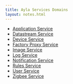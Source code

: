 ```yaml
---
title: Ayla Services Domains
layout: notes.html
---
```


<ul>
<li><a href="/cloud/application-service" target="_blank">Application Service</a></li>
<li><a href="/cloud/datastream-service" target="_blank">Datastream Service</a></li>
<li><a href="/cloud/device-service" target="_blank">Device Service</a></li>
<li><a href="/cloud/factory-proxy-service" target="_blank">Factory Proxy Service</a></li>
<li><a href="/cloud/image-service" target="_blank">Image Service</a></li>
<li><a href="/cloud/log-service" target="_blank">Log Service</a></li>
<li><a href="/cloud/notification-service" target="_blank">Notification Service</a></li>
<li><a href="/cloud/rules-service" target="_blank">Rules Service</a></li>
<li><a href="/cloud/user-service" target="_blank">User Service</a></li>
<li><a href="/cloud/zigbee-service" target="_blank">Zigbee Service</a></li>
</ul>
